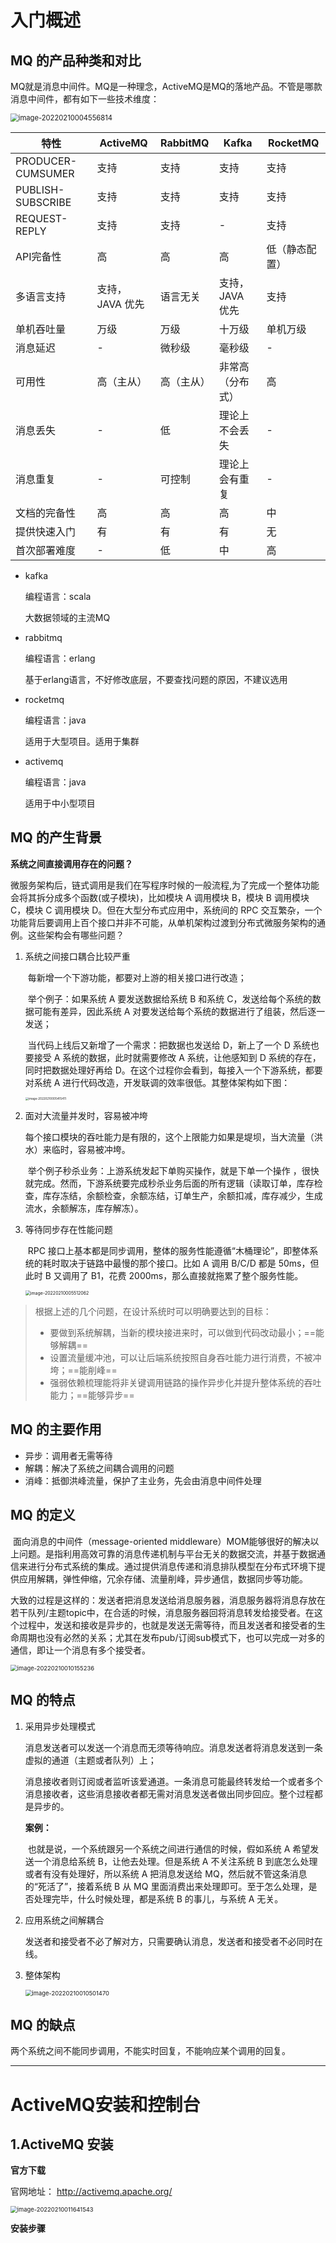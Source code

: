 # 入门概述

## MQ 的产品种类和对比

MQ就是消息中间件。MQ是一种理念，ActiveMQ是MQ的落地产品。不管是哪款消息中间件，都有如下一些技术维度：

<img src="C:\Users\Administrator\AppData\Roaming\Typora\typora-user-images\image-20220210004556814.png" alt="image-20220210004556814" style="zoom: 80%;" />

| 特性              | ActiveMQ        | RabbitMQ   | Kafka            | RocketMQ       |
| ----------------- | --------------- | ---------- | ---------------- | -------------- |
| PRODUCER-CUMSUMER | 支持            | 支持       | 支持             | 支持           |
| PUBLISH-SUBSCRIBE | 支持            | 支持       | 支持             | 支持           |
| REQUEST-REPLY     | 支持            | 支持       | -                | 支持           |
| API完备性         | 高              | 高         | 高               | 低（静态配置） |
| 多语言支持        | 支持，JAVA 优先 | 语言无关   | 支持，JAVA 优先  | 支持           |
| 单机吞吐量        | 万级            | 万级       | 十万级           | 单机万级       |
| 消息延迟          | -               | 微秒级     | 毫秒级           | -              |
| 可用性            | 高（主从）      | 高（主从） | 非常高（分布式） | 高             |
| 消息丢失          | -               | 低         | 理论上不会丢失   | -              |
| 消息重复          | -               | 可控制     | 理论上会有重复   | -              |
| 文档的完备性      | 高              | 高         | 高               | 中             |
| 提供快速入门      | 有              | 有         | 有               | 无             |
| 首次部署难度      | -               | 低         | 中               | 高             |

- kafka

  编程语言：scala

  大数据领域的主流MQ

- rabbitmq

  编程语言：erlang

  基于erlang语言，不好修改底层，不要查找问题的原因，不建议选用

- rocketmq

  编程语言：java

  适用于大型项目。适用于集群

- activemq

  编程语言：java

  适用于中小型项目

## MQ 的产生背景

**系统之间直接调用存在的问题？**

​    微服务架构后，链式调用是我们在写程序时候的一般流程,为了完成一个整体功能会将其拆分成多个函数(或子模块)，比如模块 A 调用模块 B，模块 B 调用模块 C，模块 C 调用模块 D。但在大型分布式应用中，系统间的 RPC 交互繁杂，一个功能背后要调用上百个接口并非不可能，从单机架构过渡到分布式微服务架构的通例。这些架构会有哪些问题？

1. 系统之间接口耦合比较严重

   ​    每新增一个下游功能，都要对上游的相关接口进行改造；

   ​    举个例子：如果系统 A 要发送数据给系统 B 和系统 C，发送给每个系统的数据可能有差异，因此系统 A 对要发送给每个系统的数据进行了组装，然后逐一发送；

   ​    当代码上线后又新增了一个需求：把数据也发送给 D，新上了一个 D 系统也要接受 A 系统的数据，此时就需要修改 A 系统，让他感知到 D 系统的存在，同时把数据处理好再给 D。在这个过程你会看到，每接入一个下游系统，都要对系统 A 进行代码改造，开发联调的效率很低。其整体架构如下图：

   <img src="C:\Users\Administrator\AppData\Roaming\Typora\typora-user-images\image-20220210005415411.png" alt="image-20220210005415411" style="zoom: 33%;" />

2. 面对大流量并发时，容易被冲垮

   ​    每个接口模块的吞吐能力是有限的，这个上限能力如果是堤坝，当大流量（洪水）来临时，容易被冲垮。

   ​    举个例子秒杀业务：上游系统发起下单购买操作，就是下单一个操作 ，很快就完成。然而，下游系统要完成秒杀业务后面的所有逻辑（读取订单，库存检查，库存冻结，余额检查，余额冻结，订单生产，余额扣减，库存减少，生成流水，余额解冻，库存解冻）。

3. 等待同步存在性能问题

   ​    RPC 接口上基本都是同步调用，整体的服务性能遵循“木桶理论”，即整体系统的耗时取决于链路中最慢的那个接口。比如 A 调用 B/C/D 都是 50ms，但此时 B 又调用了 B1，花费 2000ms，那么直接就拖累了整个服务性能。

   <img src="C:\Users\Administrator\AppData\Roaming\Typora\typora-user-images\image-20220210005512062.png" alt="image-20220210005512062" style="zoom: 50%;" />

> 根据上述的几个问题，在设计系统时可以明确要达到的目标：
>
> - 要做到系统解耦，当新的模块接进来时，可以做到代码改动最小；==能够解耦==
> - 设置流量缓冲池，可以让后端系统按照自身吞吐能力进行消费，不被冲垮；==能削峰==
> - 强弱依赖梳理能将非关键调用链路的操作异步化并提升整体系统的吞吐能力；==能够异步==

## MQ 的主要作用

- 异步：调用者无需等待
- 解耦：解决了系统之间耦合调用的问题
- 消峰：抵御洪峰流量，保护了主业务，先会由消息中间件处理

## MQ 的定义

​    面向消息的中间件（message-oriented middleware）MOM能够很好的解决以上问题。是指利用高效可靠的消息传递机制与平台无关的数据交流，并基于数据通信来进行分布式系统的集成。通过提供消息传递和消息排队模型在分布式环境下提供应用解耦，弹性伸缩，冗余存储、流量削峰，异步通信，数据同步等功能。

​    大致的过程是这样的：发送者把消息发送给消息服务器，消息服务器将消息存放在若干队列/主题topic中，在合适的时候，消息服务器回将消息转发给接受者。在这个过程中，发送和接收是异步的，也就是发送无需等待，而且发送者和接受者的生命周期也没有必然的关系；尤其在发布pub/订阅sub模式下，也可以完成一对多的通信，即让一个消息有多个接受者。

<img src="C:\Users\Administrator\AppData\Roaming\Typora\typora-user-images\image-20220210010155236.png" alt="image-20220210010155236" style="zoom:67%;" />

## MQ 的特点

1. 采用异步处理模式

   ​    消息发送者可以发送一个消息而无须等待响应。消息发送者将消息发送到一条虚拟的通道（主题或者队列）上；

   ​    消息接收者则订阅或者监听该爱通道。一条消息可能最终转发给一个或者多个消息接收者，这些消息接收者都无需对消息发送者做出同步回应。整个过程都是异步的。

   **案例：**

   ​    也就是说，一个系统跟另一个系统之间进行通信的时候，假如系统 A 希望发送一个消息给系统 B，让他去处理。但是系统 A 不关注系统 B 到底怎么处理或者有没有处理好，所以系统 A 把消息发送给 MQ，然后就不管这条消息的“死活了”，接着系统 B 从 MQ 里面消费出来处理即可。至于怎么处理，是否处理完毕，什么时候处理，都是系统 B 的事儿，与系统 A 无关。

2. 应用系统之间解耦合

   发送者和接受者不必了解对方，只需要确认消息，发送者和接受者不必同时在线。

3. 整体架构

   <img src="C:\Users\Administrator\AppData\Roaming\Typora\typora-user-images\image-20220210010501470.png" alt="image-20220210010501470" style="zoom:67%;" />

## MQ 的缺点

两个系统之间不能同步调用，不能实时回复，不能响应某个调用的回复。

---

# ActiveMQ安装和控制台

## 1.ActiveMQ 安装

**官方下载**

官网地址： http://activemq.apache.org/

<img src="C:\Users\Administrator\AppData\Roaming\Typora\typora-user-images\image-20220210011641543.png" alt="image-20220210011641543" style="zoom:67%;" />

**安装步骤**
